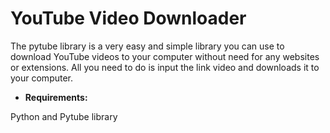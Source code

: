 # YouTube Video Downloader

The pytube library is a very easy and simple library you can use to download YouTube videos to your computer without need for any websites or extensions. All you need to do is input the link video and downloads it to your computer.

- <strong>Requirements:</strong>
<p>Python and Pytube library</p> 

